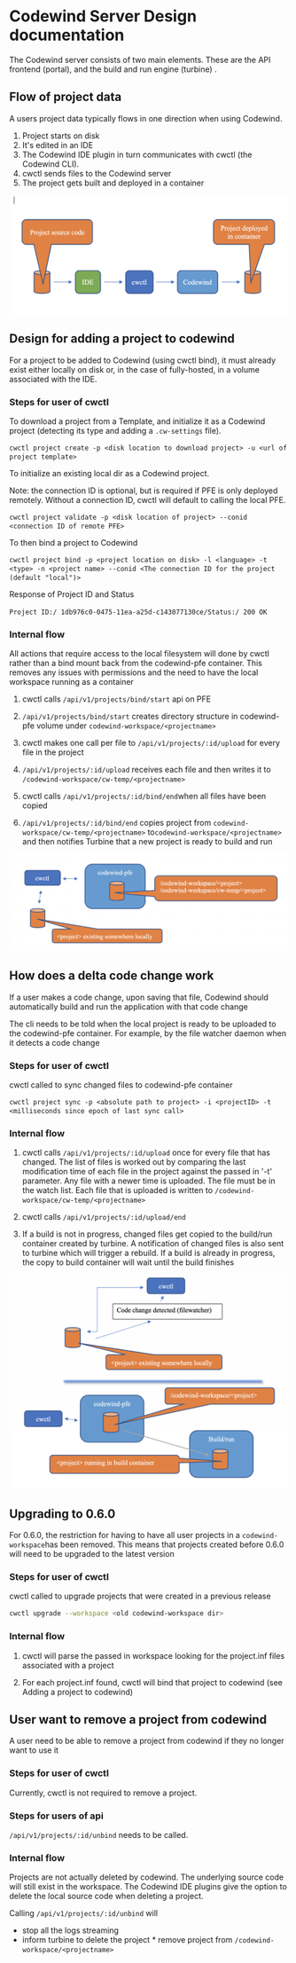 # Codewind Server Design documentation

The Codewind server consists of two main elements. These are the API frontend (portal), and the build and run engine (turbine) .

## Flow of project data

A users project data typically flows in one direction when using Codewind.

1. Project starts on disk
2. It's edited in an IDE
3. The Codewind IDE plugin in turn communicates with cwctl (the Codewind CLI).
4. cwctl sends files to the Codewind server
5. The project gets built and deployed in a container

![diagram for the flow from project source code to build container](media/image1.png)

## Design for adding a project to codewind

For a project to be added to Codewind (using cwctl bind), it must already exist either locally on disk or, in the case of fully-hosted, in a volume associated with the IDE.

### Steps for user of cwctl

To download a project from a Template, and initialize it as a Codewind project (detecting its type and adding a `.cw-settings` file).

```shell
cwctl project create -p <disk location to download project> -u <url of project template>
```

To initialize an existing local dir as a Codewind project.

Note: the connection ID is optional, but is required if PFE is only deployed remotely. Without a connection ID, cwctl will default to calling the local PFE.

```shell
cwctl project validate -p <disk location of project> --conid <connection ID of remote PFE>
```

To then bind a project to Codewind

```shell
cwctl project bind -p <project location on disk> -l <language> -t <type> -n <project name> --conid <The connection ID for the project (default "local")>
```

Response of Project ID and Status

`Project ID:/ 1db976c0-0475-11ea-a25d-c143077130ce/Status:/ 200 OK`

### Internal flow

All actions that require access to the local filesystem will done by cwctl rather than a bind mount back from the codewind-pfe container.
This removes any issues with permissions and the need to have the local workspace running as a container

1. cwctl calls `/api/v1/projects/bind/start` api on PFE

2. `/api/v1/projects/bind/start` creates directory structure in codewind-pfe volume under `codewind-workspace/<projectname>`

3. cwctl makes one call per file to `/api/v1/projects/:id/upload` for every file in the project

4. `/api/v1/projects/:id/upload` receives each file and then writes it to `/codewind-workspace/cw-temp/<projectname>`

5. cwctl calls `/api/v1/projects/:id/bind/end`when all files have been copied

6. `/api/v1/projects/:id/bind/end` copies project from `codewind-workspace/cw-temp/<projectname>` to`codewind-workspace/<projectname>` and then notifies Turbine that a new project is ready to build and run

![diagram for the relationship between cwctl and Codewind-pfe](media/image2.png)

## How does a delta code change work

If a user makes a code change, upon saving that file, Codewind should automatically build and run the application with that code change

The cli needs to be told when the local project is ready to be uploaded to the codewind-pfe container.
For example, by the file watcher daemon when it detects a code change

### Steps for user of cwctl

cwctl called to sync changed files to codewind-pfe container

```shell
cwctl project sync -p <absolute path to project> -i <projectID> -t <milliseconds since epoch of last sync call>
```

### Internal flow

1. cwctl calls `/api/v1/projects/:id/upload` once for every file that has changed.
   The list of files is worked out by comparing the last modification time of each file in the project against the passed in '-t' parameter.
   Any file with a newer time is uploaded. The file must be in the watch list.
   Each file that is uploaded is written to `/codewind-workspace/cw-temp/<projectname>`

2. cwctl calls `/api/v1/projects/:id/upload/end`

3. If a build is not in progress, changed files get copied to the build/run container created by turbine.
   A notification of changed files is also sent to turbine which will trigger a rebuild.
   If a build is already in progress, the copy to build container will wait until the build finishes

![diagram for synchronizing a code change with the build container](media/image3.png)

## Upgrading to 0.6.0

For 0.6.0, the restriction for having to have all user projects in a `codewind-workspace`has been removed.
This means that projects created before 0.6.0 will need to be upgraded to the latest version

### Steps for user of cwctl

cwctl called to upgrade projects that were created in a previous release

```bash
cwctl upgrade --workspace <old codewind-workspace dir>
```

### Internal flow

1. cwctl will parse the passed in workspace looking for the project.inf
   files associated with a project

2. For each project.inf found, cwctl will bind that project to codewind
   (see Adding a project to codewind)

## User want to remove a project from codewind

A user need to be able to remove a project from codewind if they no longer want to use it

### Steps for user of cwctl

Currently, cwctl is not required to remove a project.

### Steps for users of api

`/api/v1/projects/:id/unbind` needs to be called.

### Internal flow

Projects are not actually deleted by codewind. The underlying source code will still exist in the workspace. The Codewind IDE plugins give the option to delete the local source code when deleting a project.

Calling `/api/v1/projects/:id/unbind` will

- stop all the logs streaming
- inform turbine to delete the project \* remove project from `/codewind-workspace/<projectname>`
